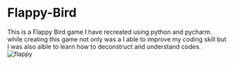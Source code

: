# Flappy-Bird
This is a Flappy Bird game I have recreated using python and pycharm. while creating this game not only was a I able to improve my coding skill but I was also alble to learn how to deconstruct and understand codes.
![flappy](https://user-images.githubusercontent.com/87197602/200121152-9d7cf662-9350-43e3-b4ab-b3be62e94c69.png)
